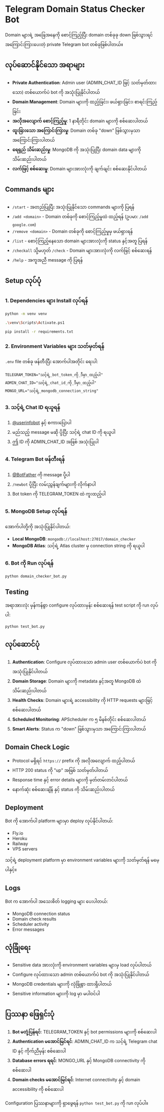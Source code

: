 # Telegram Domain Status Checker Bot

Domain များရဲ့ အခြေအနေကို စောင့်ကြည့်ပြီး domain တစ်ခုခု down ဖြစ်သွားရင် အကြောင်းကြားပေးတဲ့ private Telegram bot တစ်ခုဖြစ်ပါတယ်။

## လုပ်ဆောင်နိုင်သော အရာများ

- **Private Authentication**: Admin user (ADMIN_CHAT_ID ဖြင့် သတ်မှတ်ထားသော) တစ်ယောက်ပဲ bot ကို အသုံးပြုနိုင်ပါတယ်
- **Domain Management**: Domain များကို ထည့်ခြင်း၊ ဖယ်ရှားခြင်း၊ စာရင်းကြည့်ခြင်း
- **အလိုအလျောက် စောင့်ကြည့်မှု**: 1 နာရီတိုင်း domain များကို စစ်ဆေးပါတယ်
- **ထူးခြားသော အကြောင်းကြားမှု**: Domain တစ်ခု "down" ဖြစ်သွားမှသာ အကြောင်းကြားပါတယ်
- **ရေရှည် သိမ်းဆည်းမှု**: MongoDB ကို အသုံးပြုပြီး domain data များကို သိမ်းဆည်းပါတယ်
- **လက်ဖြင့် စစ်ဆေးမှု**: Domain များအားလုံးကို ချက်ချင်း စစ်ဆေးနိုင်ပါတယ်

## Commands များ

- `/start` - အတည်ပြုပြီး အသုံးပြုနိုင်သော commands များကို ပြရန်
- `/add <domain>` - Domain တစ်ခုကို စောင့်ကြည့်မှုထဲ ထည့်ရန် (ဥပမာ: `/add google.com`)
- `/remove <domain>` - Domain တစ်ခုကို စောင့်ကြည့်မှုမှ ဖယ်ရှားရန်
- `/list` - စောင့်ကြည့်နေသော domain များအားလုံးကို status နှင့်အတူ ပြရန်
- `/checkall` သို့မဟုတ် `/check` - Domain များအားလုံးကို လက်ဖြင့် စစ်ဆေးရန်
- `/help` - အကူအညီ message ကို ပြရန်

## Setup လုပ်ပုံ

### 1. Dependencies များ Install လုပ်ရန်

```bash
python -m venv venv
```

```bash
.\venv\Scripts\Activate.ps1
```

```bash
pip install -r requirements.txt
```

### 2. Environment Variables များ သတ်မှတ်ရန်

`.env` file တစ်ခု ဖန်တီးပြီး အောက်ပါအတိုင်း ရေးပါ:

```env
TELEGRAM_TOKEN="သင့်ရဲ့_bot_token_ကို_ဒီမှာ_ထည့်ပါ"
ADMIN_CHAT_ID="သင့်ရဲ့_chat_id_ကို_ဒီမှာ_ထည့်ပါ"
MONGO_URL="သင့်ရဲ့_mongodb_connection_string"
```

### 3. သင့်ရဲ့ Chat ID ရယူရန်

1. [@userinfobot](https://t.me/userinfobot) နှင့် စကားပြောပါ
2. မည်သည့် message မဆို ပို့ပြီး သင့်ရဲ့ chat ID ကို ရယူပါ
3. ဤ ID ကို ADMIN_CHAT_ID အဖြစ် အသုံးပြုပါ

### 4. Telegram Bot ဖန်တီးရန်

1. [@BotFather](https://t.me/botfather) ကို message ပို့ပါ
2. `/newbot` ပို့ပြီး လမ်းညွှန်ချက်များကို လိုက်နာပါ
3. Bot token ကို TELEGRAM_TOKEN ထဲ ကူးထည့်ပါ

### 5. MongoDB Setup လုပ်ရန်

အောက်ပါတို့ကို အသုံးပြုနိုင်ပါတယ်:
- **Local MongoDB**: `mongodb://localhost:27017/domain_checker`
- **MongoDB Atlas**: သင့်ရဲ့ Atlas cluster မှ connection string ကို ရယူပါ

### 6. Bot ကို Run လုပ်ရန်

```bash
python domain_checker_bot.py
```

## Testing

အရာအားလုံး မှန်ကန်စွာ configure လုပ်ထားမှန်း စစ်ဆေးရန် test script ကို run လုပ်ပါ:

```bash
python test_bot.py
```

## လုပ်ဆောင်ပုံ

1. **Authentication**: Configure လုပ်ထားသော admin user တစ်ယောက်ပဲ bot ကို အသုံးပြုနိုင်ပါတယ်
2. **Domain Storage**: Domain များကို metadata နှင့်အတူ MongoDB ထဲ သိမ်းဆည်းပါတယ်
3. **Health Checks**: Domain များရဲ့ accessibility ကို HTTP requests များဖြင့် စစ်ဆေးပါတယ်
4. **Scheduled Monitoring**: APScheduler က ၅ မိနစ်တိုင်း စစ်ဆေးပါတယ်
5. **Smart Alerts**: Status က "down" ဖြစ်သွားမှသာ အကြောင်းကြားပါတယ်

## Domain Check Logic

- Protocol မရှိရင် `https://` prefix ကို အလိုအလျောက် ထည့်ပါတယ်
- HTTP 200 status ကို "up" အဖြစ် သတ်မှတ်ပါတယ်
- Response time နှင့် error details များကို မှတ်တမ်းတင်ပါတယ်
- နောက်ဆုံး စစ်ဆေးချိန် နှင့် status ကို သိမ်းဆည်းပါတယ်

## Deployment

Bot ကို အောက်ပါ platform များမှာ deploy လုပ်နိုင်ပါတယ်:
- Fly.io
- Heroku
- Railway
- VPS servers

သင့်ရဲ့ deployment platform မှာ environment variables များကို သတ်မှတ်ရန် မမေ့ပါနှင့်။

## Logs

Bot က အောက်ပါ အသေးစိတ် logging များ ပေးပါတယ်:
- MongoDB connection status
- Domain check results
- Scheduler activity
- Error messages

## လုံခြုံရေး

- Sensitive data အားလုံးကို environment variables များမှ load လုပ်ပါတယ်
- Configure လုပ်ထားသော admin တစ်ယောက်ပဲ bot ကို အသုံးပြုနိုင်ပါတယ်
- MongoDB credentials များကို လုံခြုံစွာ ထားရှိပါတယ်
- Sensitive information များကို log မှာ မပါဝင်ပါ

## ပြဿနာ ဖြေရှင်းပုံ

1. **Bot မတုံ့ပြန်ရင်**: TELEGRAM_TOKEN နှင့် bot permissions များကို စစ်ဆေးပါ
2. **Authentication မအောင်မြင်ရင်**: ADMIN_CHAT_ID က သင့်ရဲ့ Telegram chat ID နှင့် ကိုက်ညီမှန်း စစ်ဆေးပါ
3. **Database errors ရရင်**: MONGO_URL နှင့် MongoDB connectivity ကို စစ်ဆေးပါ
4. **Domain checks မအောင်မြင်ရင်**: Internet connectivity နှင့် domain accessibility ကို စစ်ဆေးပါ

Configuration ပြဿနာများကို ရှာဖွေရန် `python test_bot.py` ကို run လုပ်ပါ။